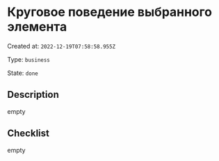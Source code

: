 # Круговое поведение выбранного элемента

Created at: `2022-12-19T07:58:58.955Z`

Type: `business`

State: `done`

## Description
empty

## Checklist
empty
